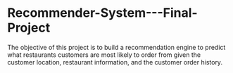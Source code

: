 # Recommender-System---Final-Project
The objective of this project is to build a recommendation engine to predict what restaurants customers are most likely to order from given the customer location, restaurant information, and the customer order history.
